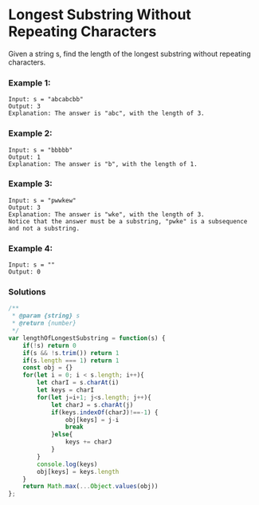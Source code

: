 # Longest Substring Without Repeating Characters
Given a string s, find the length of the longest substring without repeating characters.

### Example 1:
```
Input: s = "abcabcbb"
Output: 3
Explanation: The answer is "abc", with the length of 3.
```

### Example 2:
```
Input: s = "bbbbb"
Output: 1
Explanation: The answer is "b", with the length of 1.
```

### Example 3:
```
Input: s = "pwwkew"
Output: 3
Explanation: The answer is "wke", with the length of 3.
Notice that the answer must be a substring, "pwke" is a subsequence and not a substring.
```

### Example 4:
```
Input: s = ""
Output: 0
```

### Solutions
```javascript
/**
 * @param {string} s
 * @return {number}
 */
var lengthOfLongestSubstring = function(s) {
    if(!s) return 0
    if(s && !s.trim()) return 1
    if(s.length === 1) return 1
    const obj = {}
    for(let i = 0; i < s.length; i++){
        let charI = s.charAt(i)
        let keys = charI
        for(let j=i+1; j<s.length; j++){
            let charJ = s.charAt(j)
            if(keys.indexOf(charJ)!==-1) {
                obj[keys] = j-i
                break
            }else{
                keys += charJ
            }
        }
        console.log(keys)
        obj[keys] = keys.length
    }
    return Math.max(...Object.values(obj))
};
```
